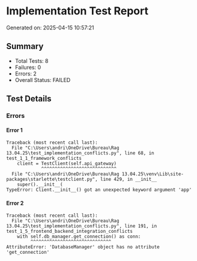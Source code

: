 # Implementation Test Report
Generated on: 2025-04-15 10:57:21

## Summary
- Total Tests: 8
- Failures: 0
- Errors: 2
- Overall Status: FAILED

## Test Details

### Errors

#### Error 1
```
Traceback (most recent call last):
  File "C:\Users\andri\OneDrive\Bureau\Rag 13.04.25\test_implementation_conflicts.py", line 68, in test_1_1_framework_conflicts
    client = TestClient(self.api_gateway)
             ^^^^^^^^^^^^^^^^^^^^^^^^^^^^
  File "C:\Users\andri\OneDrive\Bureau\Rag 13.04.25\venv\Lib\site-packages\starlette\testclient.py", line 429, in __init__
    super().__init__(
TypeError: Client.__init__() got an unexpected keyword argument 'app'

```

#### Error 2
```
Traceback (most recent call last):
  File "C:\Users\andri\OneDrive\Bureau\Rag 13.04.25\test_implementation_conflicts.py", line 191, in test_1_5_frontend_backend_integration_conflicts
    with self.db_manager.get_connection() as conn:
         ^^^^^^^^^^^^^^^^^^^^^^^^^^^^^^
AttributeError: 'DatabaseManager' object has no attribute 'get_connection'

```
